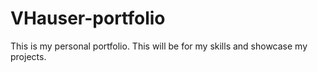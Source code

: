 # VHauser-portfolio
This is my personal portfolio. This will be for my skills and showcase my projects.
